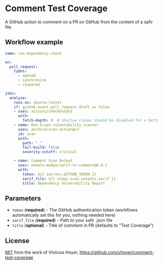 # Comment Test Coverage

A GitHub action to comment on a PR on GitHub from the content of a safir file.

## Workflow example

```yml
name: run-dependency-check

on:
  pull_request:
    types:
      - opened
      - synchronize
      - reopened

jobs:
  analyze:
    runs-on: ubuntu-latest
    if: github.event.pull_request.draft == false
    - uses: actions/checkout@v2
      with:
        fetch-depth: 0  # Shallow clones should be disabled for a better relevancy of analysis
    - name: Run Grype vulnerability scanner
      uses: anchore/scan-action@v3
      id: scan
      with:
        path: "."
        fail-build: false
        severity-cutoff: critical

    - name: Comment Scan Output
      uses: enmala-modyo/sarif-to-comment@0.0.1
      with:
        token: ${{ secrets.GITHUB_TOKEN }}
        sarif_file: ${{ steps.scan.outputs.sarif }}
        title: Dependency Vulnerability Report
```


## Parameters

- `token` (**required**) - The GitHub authentication token (workflows automatically set this for you, nothing needed here)
- `sarif_file` (**required**) - Path to your safir .json file
- `title` (**optional**) - Title of comment in PR (defaults to "Test Coverage")


## License
[MIT](LICENSE)
from the work of Vinícius Hoyer, https://github.com/vhoyer/comment-test-coverage